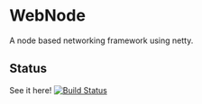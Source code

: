 # WebNode
A node based networking framework using netty.

## Status
See it here!
[![Build Status](https://travis-ci.com/iNevet/WebNode.svg?token=4miCTzYj6Hy2bdYdnpRj&branch=master)](https://travis-ci.com/iNevet/WebNode)

